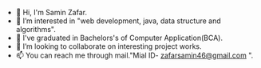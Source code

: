 - 👋 Hi, I'm Samin Zafar.
- 👀 I’m interested in "web development, java, data structure and algorithms".
- 🌱 I've graduated in Bachelors's of Computer Application(BCA).
- 💞️ I’m looking to collaborate on interesting project works.
- 📫 You can reach me through mail."Mial ID- zafarsamin46@gmail.com ".

<!---
Samin0613/Samin0613 is a ✨ special ✨ repository because its `README.md` (this file) appears on your GitHub profile.
You can click the Preview link to take a look at your changes.
--->

